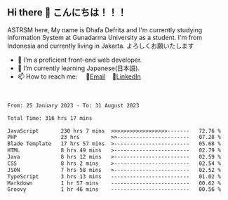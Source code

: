 ## Hi there 👋 こんにちは！！！
ASTRSM here, My name is Dhafa Defrita and I'm currently studying Information System at Gunadarma University as a student. I'm from Indonesia and currently living in Jakarta. よろしくお願いたします

- 🔭 I’m a proficient front-end web developer.
- 🌱 I’m currently learning Japanese(日本語).
- 📫 How to reach me: &nbsp;&nbsp;&nbsp;&nbsp;📧[Email](dhafadefrita@gmail.com)&nbsp;&nbsp;&nbsp;&nbsp;💼[LinkedIn](https://www.linkedin.com/in/dhafa-defrita-rama-yudistira-9357a9229/)
<br>
<!-- <p align="left">
<a href="https://github.com/ASTRSM">
  <img height="180em" src="https://github-readme-stats-eight-theta.vercel.app/api?username=ASTRSM&show_icons=true&theme=dracula&include_all_commits=true&count_private=true"/>
  <img height="180em" src="https://github-readme-stats-eight-theta.vercel.app/api/top-langs/?username=ASTRSM&layout=compact&langs_count=8&theme=dracula"/>
</a>
</p> -->

<!--START_SECTION:waka-->

```txt
From: 25 January 2023 - To: 31 August 2023

Total Time: 316 hrs 17 mins

JavaScript       230 hrs 7 mins  >>>>>>>>>>>>>>>>>>-------   72.76 %
PHP              23 hrs          >>-----------------------   07.28 %
Blade Template   17 hrs 57 mins  >------------------------   05.68 %
HTML             8 hrs 49 mins   >------------------------   02.79 %
Java             8 hrs 12 mins   >------------------------   02.59 %
CSS              8 hrs 2 mins    >------------------------   02.54 %
JSON             7 hrs 58 mins   >------------------------   02.52 %
TypeScript       3 hrs 13 mins   -------------------------   01.02 %
Markdown         1 hr 57 mins    -------------------------   00.62 %
Groovy           1 hr 46 mins    -------------------------   00.56 %
```

<!--END_SECTION:waka-->
